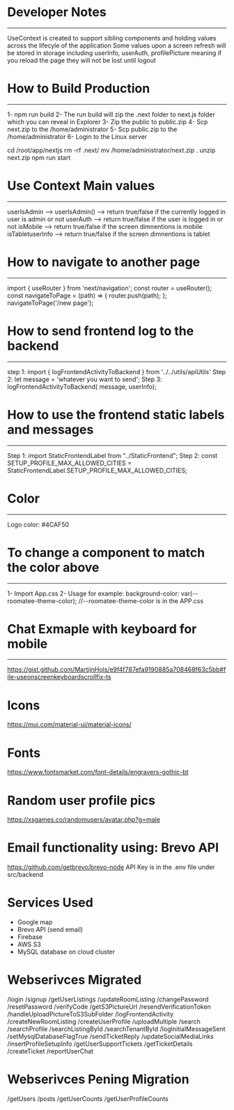 # Developer Notes
--------------------------------------------------------------------
UseContext is created to support sibling components and holding values across the lifecyle of the application
Some values upon a screen refresh will be stored in storage including userInfo, userAuth, profilePicture meaning if you reload the page they will not be lost until logout

# How to Build Production
--------------------------------------------------------------------
1- npm run build
2- The run build will zip the .next folder to next.js folder which you can reveal in Explorer
3- Zip the public to public.zip
4- Scp next.zip to the /home/administrator
5- Scp public.zip to the /home/administrator
6- Login to the Linux server

cd /root/app/nextjs
rm -rf .next/
mv /home/administrator/next.zip .
unzip next.zip
npm run start

# Use Context Main values
--------------------------------------------------------------------
userIsAdmin --> userIsAdmin() --> return true/false if the currently logged in user is admin or not
userAuth --> return true/false if the user is logged in or not
isMobile --> return true/false if the screen dimnentions is mobile
isTabletuserInfo --> return true/false if the screen dimnentions is tablet

# How to navigate to another page
--------------------------------------------------------------------
import { useRouter } from 'next/navigation';
const router = useRouter();
const navigateToPage = (path) => {
  router.push(path);
};
navigateToPage('/new page');


# How to send frontend log to the backend
--------------------------------------------------------------------
step 1: import { logFrontendActivityToBackend } from '../../utils/apiUtils'
Step 2: let message = 'whatever you want to send';
Step 3: logFrontendActivityToBackend( message, userInfo);


# How to use the frontend static labels and messages
--------------------------------------------------------------------
Step 1: import StaticFrontendLabel from "../StaticFrontend";
Step 2: const SETUP_PROFILE_MAX_ALLOWED_CITIES = StaticFrontendLabel.SETUP_PROFILE_MAX_ALLOWED_CITIES;


# Color
--------------------------------------------------------------------
Logo color: #4CAF50


# To change a component to match the color above
--------------------------------------------------------------------
1- Import App.css
2- Usage for example:  background-color: var(--roomatee-theme-color); //--roomatee-theme-color is in the APP.css

# Chat Exmaple with keyboard for mobile
--------------------------------------------------------------------
https://gist.github.com/MartijnHols/e9f4f787efa9190885a708468f63c5bb#file-useonscreenkeyboardscrollfix-ts

# Icons
https://mui.com/material-ui/material-icons/

# Fonts
https://www.fontsmarket.com/font-details/engravers-gothic-bt

# Random user profile pics
https://xsgames.co/randomusers/avatar.php?g=male

# Email functionality using: Brevo API 
https://github.com/getbrevo/brevo-node
API Key is in the .env file under src/backend

# Services Used
- Google map
- Brevo API (send email)
- Firebase
- AWS S3
- MySQL database on cloud cluster


# Webserivces Migrated
/login
/signup
/getUserListings
/updateRoomListing
/changePassword
/resetPassword
/verifyCode
/getS3PictureUrl
/resendVerificationToken
/handleUploadPictureToS3SubFolder
/logFrontendActivity
/createNewRoomListing
/createUserProfile
/uploadMultiple
/search
/searchProfile
/searchListingById
/searchTenantById
/logInitialMessageSent
/setMysqlDatabaseFlagTrue
/sendTicketReply
/updateSocialMediaLinks
/insertProfileSetupInfo
/getUserSupportTickets
/getTicketDetails
/createTicket
/reportUserChat

# Webserivces Pening Migration
/getUsers
/posts
/getUserCounts
/getUserProfileCounts
